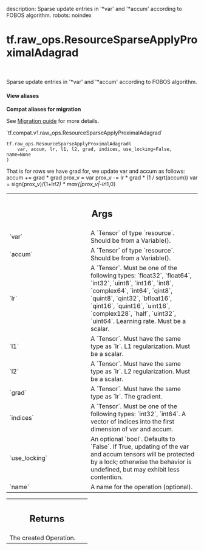 description: Sparse update entries in '*var' and '*accum' according to FOBOS algorithm.
robots: noindex

# tf.raw_ops.ResourceSparseApplyProximalAdagrad

<!-- Insert buttons and diff -->

<table class="tfo-notebook-buttons tfo-api nocontent" align="left">

</table>



Sparse update entries in '*var' and '*accum' according to FOBOS algorithm.


<section class="expandable">
  <h4 class="showalways">View aliases</h4>
  <p>
<b>Compat aliases for migration</b>
<p>See
<a href="https://www.tensorflow.org/guide/migrate">Migration guide</a> for
more details.</p>
<p>`tf.compat.v1.raw_ops.ResourceSparseApplyProximalAdagrad`</p>
</p>
</section>

<pre class="devsite-click-to-copy prettyprint lang-py tfo-signature-link">
<code>tf.raw_ops.ResourceSparseApplyProximalAdagrad(
    var, accum, lr, l1, l2, grad, indices, use_locking=False, name=None
)
</code></pre>



<!-- Placeholder for "Used in" -->

That is for rows we have grad for, we update var and accum as follows:
accum += grad * grad
prox_v = var
prox_v -= lr * grad * (1 / sqrt(accum))
var = sign(prox_v)/(1+lr*l2) * max{|prox_v|-lr*l1,0}

<!-- Tabular view -->
 <table class="responsive fixed orange">
<colgroup><col width="214px"><col></colgroup>
<tr><th colspan="2"><h2 class="add-link">Args</h2></th></tr>

<tr>
<td>
`var`<a id="var"></a>
</td>
<td>
A `Tensor` of type `resource`. Should be from a Variable().
</td>
</tr><tr>
<td>
`accum`<a id="accum"></a>
</td>
<td>
A `Tensor` of type `resource`. Should be from a Variable().
</td>
</tr><tr>
<td>
`lr`<a id="lr"></a>
</td>
<td>
A `Tensor`. Must be one of the following types: `float32`, `float64`, `int32`, `uint8`, `int16`, `int8`, `complex64`, `int64`, `qint8`, `quint8`, `qint32`, `bfloat16`, `qint16`, `quint16`, `uint16`, `complex128`, `half`, `uint32`, `uint64`.
Learning rate. Must be a scalar.
</td>
</tr><tr>
<td>
`l1`<a id="l1"></a>
</td>
<td>
A `Tensor`. Must have the same type as `lr`.
L1 regularization. Must be a scalar.
</td>
</tr><tr>
<td>
`l2`<a id="l2"></a>
</td>
<td>
A `Tensor`. Must have the same type as `lr`.
L2 regularization. Must be a scalar.
</td>
</tr><tr>
<td>
`grad`<a id="grad"></a>
</td>
<td>
A `Tensor`. Must have the same type as `lr`. The gradient.
</td>
</tr><tr>
<td>
`indices`<a id="indices"></a>
</td>
<td>
A `Tensor`. Must be one of the following types: `int32`, `int64`.
A vector of indices into the first dimension of var and accum.
</td>
</tr><tr>
<td>
`use_locking`<a id="use_locking"></a>
</td>
<td>
An optional `bool`. Defaults to `False`.
If True, updating of the var and accum tensors will be protected by
a lock; otherwise the behavior is undefined, but may exhibit less contention.
</td>
</tr><tr>
<td>
`name`<a id="name"></a>
</td>
<td>
A name for the operation (optional).
</td>
</tr>
</table>



<!-- Tabular view -->
 <table class="responsive fixed orange">
<colgroup><col width="214px"><col></colgroup>
<tr><th colspan="2"><h2 class="add-link">Returns</h2></th></tr>
<tr class="alt">
<td colspan="2">
The created Operation.
</td>
</tr>

</table>

